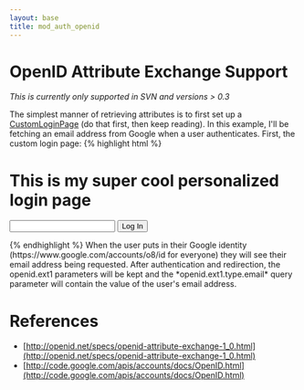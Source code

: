 ```yaml
---
layout: base
title: mod_auth_openid
---
```

# OpenID Attribute Exchange Support
*This is currently only supported in SVN and versions > 0.3*

The simplest manner of retrieving attributes is to first set up a [CustomLoginPage](custompage.html) (do that first, then keep reading).  In this example, I'll be fetching an email address from Google when a user authenticates.  First, the custom login page:
{% highlight html %}
<html><body>
<h1>This is my super cool personalized login page</h1>
<form action="/supersecret" method="GET">
  <input type="text" name="openid_identifier" />
  <input type="hidden" name="openid.ns.ext1" value="http://openid.net/srv/ax/1.0" />
  <input type="hidden" name="openid.ext1.mode" value="fetch_request" />
  <input type="hidden" name="openid.ext1.type.email" value="http://axschema.org/contact/email" />
  <input type="hidden" name="openid.ext1.required" value="email" />
  <input type="submit" value="Log In" />
</form>
</body></html>
{% endhighlight %}
When the user puts in their Google identity (https://www.google.com/accounts/o8/id for everyone) they will see their email address being requested.  After authentication and redirection, the openid.ext1 parameters will be kept and the *openid.ext1.type.email* query parameter will contain the value of the user's email address.

# References 
 * [http://openid.net/specs/openid-attribute-exchange-1_0.html](http://openid.net/specs/openid-attribute-exchange-1_0.html)
 * [http://code.google.com/apis/accounts/docs/OpenID.html](http://code.google.com/apis/accounts/docs/OpenID.html)